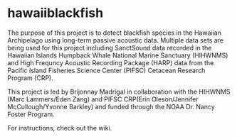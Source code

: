# hawaiiblackfish

The purpose of this project is to detect blackfish species in the Hawaiian Archipelago using long-term passive acoustic data. Multiple data sets are being used for this project including SanctSound data recorded in the Hawaiian Islands Humpback Whale National Marine Sanctuary (HIHWNMS) and High Frequncy Acoustic Recording Package (HARP) data from the Pacific Island Fisheries Science Center (PIFSC) Cetacean Research Program (CRP). 

This project is led by Brijonnay Madrigal in collaboration with the HIHWNMS (Marc Lammers/Eden Zang) and PIFSC CRP(Erin Oleson/Jennifer McCullough/Yvonne Barkley) and funded through the NOAA Dr. Nancy Foster Program.

For instructions, check out the wiki. 
